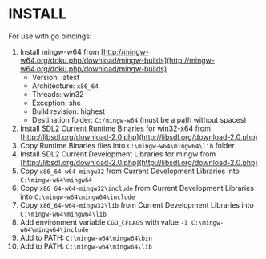 # INSTALL

For use with go bindings:
1. Install mingw-w64 from [http://mingw-w64.org/doku.php/download/mingw-builds](http://mingw-w64.org/doku.php/download/mingw-builds)
    * Version: latest
    * Architecture: `x86_64`
    * Threads: win32
    * Exception: she
    * Build revision: highest
    * Destination folder: `C:/mingw-w64` (must be a path without spaces)
2. Install SDL2 Current Runtime Binaries for win32-x64 from [http://libsdl.org/download-2.0.php](http://libsdl.org/download-2.0.php)
3. Copy Runtime Binaries files into `C:\mingw-w64\mingw64\lib` folder
4. Install SDL2 Current Development Libraries for mingw from [http://libsdl.org/download-2.0.php](http://libsdl.org/download-2.0.php)
5. Copy `x86_64-w64-mingw32` from Current Development Libraries into `C:\mingw-w64\mingw64`
6. Copy `x86_64-w64-mingw32\include` from Current Development Libraries into `C:\mingw-w64\mingw64\include`
7. Copy `x86_64-w64-mingw32\lib` from Current Development Libraries into `C:\mingw-w64\mingw64\lib`
8. Add environment variable `CGO_CFLAGS` with value `-I C:\mingw-w64\mingw64\include`
9. Add to PATH: `C:\mingw-w64\mingw64\bin`
10. Add to PATH: `C:\mingw-w64\mingw64\lib`